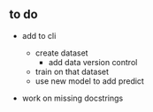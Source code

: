 ## to do
- add to cli
	- create dataset
        - add data version control
	- train on that dataset
	- use new model to add predict

- work on missing docstrings


## 